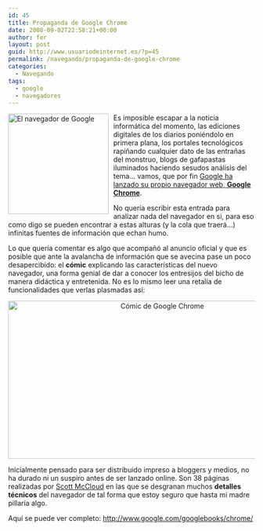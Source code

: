 ```yaml
---
id: 45
title: Propaganda de Google Chrome
date: 2008-09-02T22:58:21+00:00
author: fer
layout: post
guid: http://www.usuariodeinternet.es/?p=45
permalink: /navegando/propaganda-de-google-chrome
categories:
  - Navegando
tags:
  - google
  - navegadores
---
```

<img style="float: left;margin-right:10px;" title="El navegador de Google" src="http://www.usuariodeinternet.es/img/post/chrome-205_noshadow.png" alt="El navegador de Google" width="205" height="205" />

Es imposible escapar a la noticia informática del momento, las ediciones digitales de los diarios poniéndolo en primera plana, los portales tecnológicos rapiñando cualquier dato de las entrañas del monstruo, blogs de gafapastas iluminados haciendo sesudos análisis del tema&#8230; vamos, que por fin <a href="http://www.google.es/chrome" target="_blank">Google ha lanzado su propio navegador web, <strong>Google Chrome</strong></a>.

No quería escribir esta entrada para analizar nada del navegador en si, para eso como digo se pueden encontrar a estas alturas (y la cola que traerá&#8230;) infinitas fuentes de información que echan humo.

Lo que quería comentar es algo que acompañó al anuncio oficial y que es posible que ante la avalancha de información que se avecina pase un poco desapercibido: el **cómic** explicando las características del nuevo navegador, una forma genial de dar a conocer los entresijos del bicho de manera didáctica y entretenida. No es lo mismo leer una retalía de funcionalidades que verlas plasmadas así:

<p style="text-align: center;">
  <img title="Cómic de Google Chrome" src="http://www.usuariodeinternet.es/img/post/chrome_comic.gif" alt="Cómic de Google Chrome" width="614" height="322" />
</p>

Inicialmente pensado para ser distribuido impreso a bloggers y medios, no ha durado ni un suspiro antes de ser lanzado online. Son 38 páginas realizadas por <a href="http://www.scottmccloud.com/googlechrome/index.html" target="_blank">Scott McCloud</a> en las que se desgranan muchos **detalles técnicos** del navegador de tal forma que estoy seguro que hasta mi madre pillaría algo.

Aquí se puede ver completo: <a href="http://www.google.com/googlebooks/chrome/" target="_blank">http://www.google.com/googlebooks/chrome/</a>